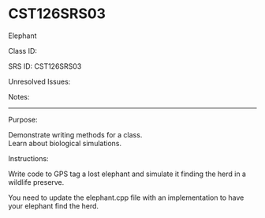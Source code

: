 # CST126SRS03
Elephant


Class ID: 

SRS ID: CST126SRS03

Unresolved Issues: 

Notes: 

---

Purpose: 

Demonstrate writing methods for a class.  
Learn about biological simulations. 

Instructions: 

Write code to GPS tag a lost elephant and simulate it finding the herd in a wildlife preserve. 

You need to update the elephant.cpp file with an implementation to have your elephant find the herd. 
